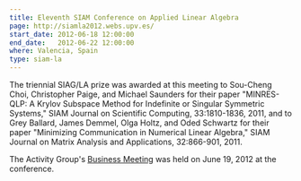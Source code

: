 ```yaml
---
title: Eleventh SIAM Conference on Applied Linear Algebra
page: http://siamla2012.webs.upv.es/
start_date: 2012-06-18 12:00:00
end_date:   2012-06-22 12:00:00
where: Valencia, Spain
type: siam-la
---
```


The triennial SIAG/LA prize was awarded at this
meeting to Sou-Cheng Choi, Christopher Paige, and
Michael Saunders for their paper "MINRES-QLP: A
Krylov Subspace Method for Indefinite or Singular
Symmetric Systems," SIAM Journal on Scientific
Computing, 33:1810-1836, 2011, and to Grey Ballard,
James Demmel, Olga Holtz, and Oded Schwartz for
their paper "Minimizing Communication in
Numerical Linear Algebra," SIAM Journal on
Matrix Analysis and Applications, 32:866-901,
2011.

The Activity Group's [Business Meeting](2012-06-19-ala-biz.html) was held
on June 19, 2012 at the conference.

